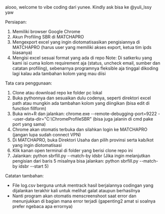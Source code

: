 alooo, welcome to vibe coding dari yunee. Kindly ask bisa ke @yuli_lssy yaw

Persiapan:
1. Memiliki browser Google Chrome
2. Akun Profiling SBR di MATCHAPRO
3. Mengexport excel yang ingin diotomatisasikan pengisiannya di MATCHAPRO (harus user yang memiliki akses export, ketua tim ipds biasanya)
4. Mengisi excel sesuai format yang ada di repo
   Note: Di satkerku yang kami isi cuma kolom requirement aja (status, uncheck email, sumber dan catatan profiling),
   sebenarnya programnya fleksible aja tinggal dikoding lagi kalau ada tambahan kolom yang mau diisi

Tata cara penggunaan:
1. Clone atau download repo ke folder pc lokal
2. Buka pythonnya dan sesuaikan dulu codenya, seperti direktori excel path atau mungkin ada tambahan kolom yang diingikan (bisa edit di function fillform)
3. Buka win+R dan jalankan: chrome.exe --remote-debugging-port=9222 --user-data-dir="C:\ChromeProfileSBR" (bisa juga jalanin di cmd pake port yang sama)
4. Chrome akan otomatis terbuka dan silahkan login ke MATCHAPRO (jangan lupa sudah connect VPN)
5. Di MATCHAPRO, buka Direktori Usaha dan pilih provinsi serta kab/kot yang ingin diotomatisasi
6. Klik kanan open terminal di folder yang berisi clone repo ini
7. Jalankan: python sbrfill.py --match-by idsbr
   (Jika ingin melanjutkan pengisian dari baris 5 misalnya bisa jalankan: python sbrfill.py --match-by idsbr --start 5)

Catatan tambahan:
- File log.csv berguna untuk mentrack hasil berjalannya codingan yang dijalankan terakhir kali untuk melihat galat ataupun berhasilnya
- Nanti program akan otomatis menscreenshoot saat error dan menunjukkan di bagian mana error terjadi (gapenting2 amat si soalnya prefer ngebaca apa errornya)
